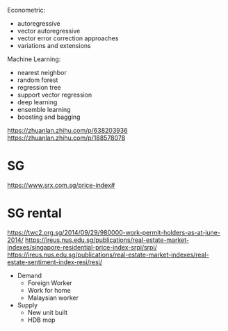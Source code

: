 Econometric:
- autoregressive
- vector autoregressive
- vector error correction approaches
- variations and extensions

Machine Learning:
- nearest neighbor
- random forest
- regression tree
- support vector regression
- deep learning
- ensemble learning
- boosting and bagging


https://zhuanlan.zhihu.com/p/638203936
https://zhuanlan.zhihu.com/p/188578078

# SG
https://www.srx.com.sg/price-index#

# SG rental

https://twc2.org.sg/2014/09/29/980000-work-permit-holders-as-at-june-2014/
https://ireus.nus.edu.sg/publications/real-estate-market-indexes/singapore-residential-price-index-srpi/srpi/
https://ireus.nus.edu.sg/publications/real-estate-market-indexes/real-estate-sentiment-index-resi/resi/

- Demand
  - Foreign Worker
  - Work for home
  - Malaysian worker
- Supply
  - New unit built
  - HDB mop
